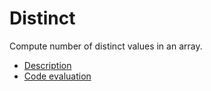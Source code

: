 # Distinct

Compute number of distinct values in an array.

- [Description](https://app.codility.com/programmers/lessons/6-sorting/distinct/)
- [Code evaluation](https://app.codility.com/demo/results/trainingHR627W-MAU/)